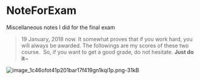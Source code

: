 # NoteForExam
Miscellaneous notes I did for the final exam


> 19 January, 2018 now. It somewhat proves that if you work hard, you will always be awarded.
  The followings are my scores of these two course.
  So, if you want to get a good grade, do not hesitate. **Just do it**~
  
  ![image_1c46ofot41p201bar17f419gn1kqi1p.png-31kB][1]
  
  [1]: http://static.zybuluo.com/jyyzzj/mc2f4ty21a7ouujx7ab21r47/image_1c46ofot41p201bar17f419gn1kqi1p.png
